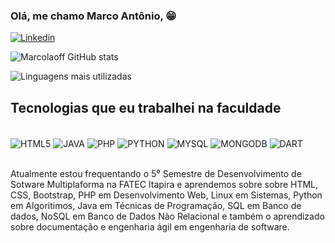 ### Olá, me chamo Marco Antônio, 😁

[![Linkedin](https://img.shields.io/badge/LinkedIn-0077B5?style=for-the-badge&logo=linkedin&logoColor=white)](https://www.linkedin.com/in/marco-antonio-lourenci-177339201/)

![Marcolaoff GitHub stats](https://github-readme-stats.vercel.app/api?username=marcolaoff&theme=midnight-purple&show_icons=true)


![Linguagens mais utilizadas](https://github-readme-stats.vercel.app/api/top-langs/?username=marcolaoff&layout=compact)

## Tecnologias que eu trabalhei na faculdade

<div style ="display: inline_block"><br/> 
   <img align="center" alt = "HTML5" src="https://img.shields.io/badge/HTML-239120?style=for-the-badge&logo=html5&logoColor=white" />
   <img align="center" alt = "JAVA" src="https://img.shields.io/badge/java-%23ED8B00.svg?style=for-the-badge&logo=openjdk&logoColor=white" />
   <img align="center" alt = "PHP" src="https://img.shields.io/badge/PHP-777BB4?style=for-the-badge&logo=php&logoColor=white" />
   <img align="center" alt = "PYTHON" src="https://img.shields.io/badge/Python-3776AB?style=for-the-badge&logo=python&logoColor=white" />
   <img align="center" alt = "MYSQL" src="https://img.shields.io/badge/MySQL-00000F?style=for-the-badge&logo=mysql&logoColor=white" />
   <img align="center" alt = "MONGODB" src="https://img.shields.io/badge/MongoDB-%234ea94b.svg?style=for-the-badge&logo=mongodb&logoColor=white" />
   <img align="center" alt = "DART" src="https://img.shields.io/badge/Dart-0175C2?style=for-the-badge&logo=dart&logoColor=white" />
</div><br/>

Atualmente estou frequentando o 5⁰ Semestre de Desenvolvimento de Sotware Multiplaforma na FATEC Itapira e aprendemos sobre sobre HTML, CSS, Bootstrap, PHP em Desenvolvimento Web, Linux em Sistemas, Python em Algoritimos, Java em Técnicas de Programação, SQL em Banco de dados, NoSQL em Banco de Dados Não Relacional e também o aprendizado sobre documentação e engenharia ágil em engenharia de software.


